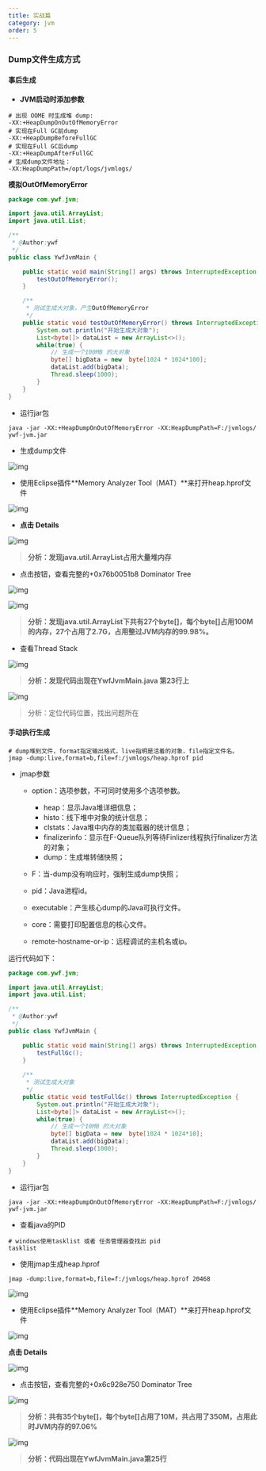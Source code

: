 ```yaml
---
title: 实战篇
category: jvm
order: 5
---
```




### Dump文件生成方式

#### 事后生成

- **JVM启动时添加参数**

```properties
# 出现 OOME 时生成堆 dump: 
-XX:+HeapDumpOnOutOfMemoryError
# 实现在Full GC前dump
-XX:+HeapDumpBeforeFullGC
# 实现在Full GC后dump
-XX:+HeapDumpAfterFullGC
# 生成dump文件地址：
-XX:HeapDumpPath=/opt/logs/jvmlogs/
```



**模拟OutOfMemoryError**

```java
package com.ywf.jvm;

import java.util.ArrayList;
import java.util.List;

/**
 * @Author:ywf
 */
public class YwfJvmMain {

    public static void main(String[] args) throws InterruptedException {
        testOutOfMemoryError();
    }

    /**
     * 测试生成大对象，产生OutOfMemoryError
     */
    public static void testOutOfMemoryError() throws InterruptedException {
        System.out.println("开始生成大对象");
        List<byte[]> dataList = new ArrayList<>();
        while(true) {
            // 生成一个100MB 的大对象
            byte[] bigData = new  byte[1024 * 1024*100];
            dataList.add(bigData);
            Thread.sleep(1000);
        }
    }
}
```



- 运行jar包

```shell
java -jar -XX:+HeapDumpOnOutOfMemoryError -XX:HeapDumpPath=F:/jvmlogs/ ywf-jvm.jar
```

- 生成dump文件

![img](../../images/jvm/jvm30.png)



- 使用Eclipse插件**Memory Analyzer Tool（MAT）**来打开heap.hprof文件

![img](../../images/jvm/jvm31.png)



- **点击 Details**



![img](../../images/jvm/jvm32.png)

> **分析：发现java.util.ArrayList占用大量堆内存**



- 点击按钮，查看完整的+0x76b0051b8  Dominator Tree

![img](../../images/jvm/jvm33.png)



![img](../../images/jvm/jvm34.png)

> **分析：发现java.util.ArrayList下共有27个byte[]，每个byte[]占用100M的内存，27个占用了2.7G，占用整过JVM内存的99.98%。**



- 查看Thread Stack

![img](../../images/jvm/jvm35.png)

> **分析：发现代码出现在YwfJvmMain.java 第23行上**

![img](../../images/jvm/jvm36.png)

> 分析：定位代码位置，找出问题所在



#### 手动执行生成

```shell
# dump堆到文件，format指定输出格式，live指明是活着的对象，file指定文件名。
jmap -dump:live,format=b,file=f:/jvmlogs/heap.hprof pid
```

- jmap参数

  - option：选项参数，不可同时使用多个选项参数。
    - heap：显示Java堆详细信息；
    - histo：线下堆中对象的统计信息；
    - clstats：Java堆中内存的类加载器的统计信息；
    - finalizerinfo：显示在F-Queue队列等待Finlizer线程执行finalizer方法的对象；
    - dump：生成堆转储快照；

  - F：当-dump没有响应时，强制生成dump快照；
  - pid：Java进程id。
  - executable：产生核心dump的Java可执行文件。
  - core：需要打印配置信息的核心文件。
  - remote-hostname-or-ip：远程调试的主机名或ip。



运行代码如下：

```java
package com.ywf.jvm;

import java.util.ArrayList;
import java.util.List;

/**
 * @Author:ywf
 */
public class YwfJvmMain {

    public static void main(String[] args) throws InterruptedException {
        testFullGc();
    }
    
    /**
     * 测试生成大对象
     */
    public static void testFullGc() throws InterruptedException {
        System.out.println("开始生成大对象");
        List<byte[]> dataList = new ArrayList<>();
        while(true) {
            // 生成一个10MB 的大对象
            byte[] bigData = new  byte[1024 * 1024*10];
            dataList.add(bigData);
            Thread.sleep(1000);
        }
    }
}
```

- 运行jar包

```shell
java -jar -XX:+HeapDumpOnOutOfMemoryError -XX:HeapDumpPath=F:/jvmlogs/ ywf-jvm.jar
```

- 查看java的PID

```shell
# windows使用tasklist 或者 任务管理器查找出 pid
tasklist
```

- 使用jmap生成heap.hprof

```shell
jmap -dump:live,format=b,file=f:/jvmlogs/heap.hprof 20468
```

![img](../../images/jvm/jvm37.png)

- 使用Eclipse插件**Memory Analyzer Tool（MAT）**来打开heap.hprof文件

![img](../../images/jvm/jvm38.png)

**点击 Details**

![img](../../images/jvm/jvm39.png)

- 点击按钮，查看完整的+0x6c928e750 Dominator Tree

![img](../../images/jvm/jvm40.png)

> **分析：共有35个byte[]，每个byte[]占用了10M，共占用了350M，占用此时JVM内存的97.06%**



![img](../../images/jvm/jvm41.png)

> **分析：代码出现在YwfJvmMain.java第25行**



